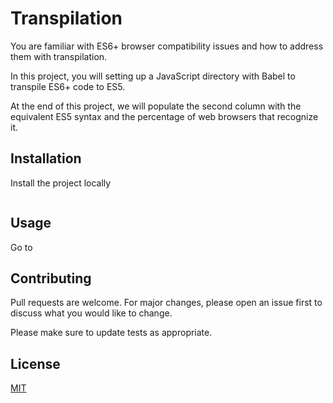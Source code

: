 # Transpilation

You are familiar with ES6+ browser compatibility issues and how to address them with transpilation.

In this project, you will setting up a JavaScript directory with Babel to transpile ES6+ code to ES5.

At the end of this project, we will populate the second column with the equivalent ES5 syntax and the percentage of web browsers that recognize it.

## Installation

Install the project locally
```bash

```

## Usage
Go to 


## Contributing
Pull requests are welcome. For major changes, please open an issue first to discuss what you would like to change.

Please make sure to update tests as appropriate.

## License
[MIT](https://choosealicense.com/licenses/mit/)
